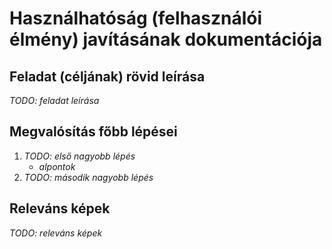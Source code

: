 # Használhatóság (felhasználói élmény) javításának dokumentációja

## Feladat (céljának) rövid leírása

_TODO: feladat leírása_

## Megvalósítás főbb lépései

1) _TODO: első nagyobb lépés_
	* _alpontok_
2) _TODO: második nagyobb lépés_

## Releváns képek

_TODO: releváns képek_
